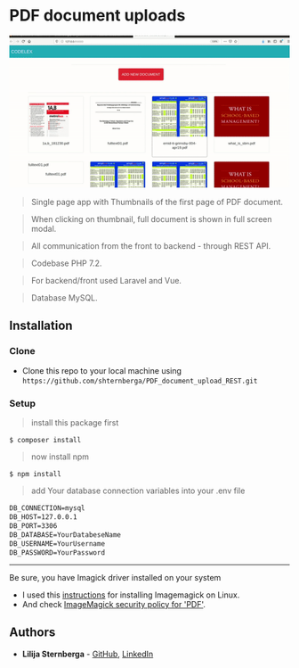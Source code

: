 # PDF document uploads

![PDF Document Upload](./public/assets/uploadApp.gif)

> Single page app with Thumbnails of the first page of PDF document.

> When clicking on thumbnail, full document is shown in full screen modal. 

> All communication from the front to backend - through REST API.

> Codebase PHP 7.2.

> For backend/front used Laravel and Vue.

> Database MySQL.

## Installation

### Clone

- Clone this repo to your local machine using `https://github.com/shternberga/PDF_document_upload_REST.git`

### Setup

> install this package first

```shell
$ composer install
```

> now install npm

```shell
$ npm install
```

> add Your database connection variables into your .env file

```shell
DB_CONNECTION=mysql
DB_HOST=127.0.0.1
DB_PORT=3306
DB_DATABASE=YourDatabeseName
DB_USERNAME=YourUsername
DB_PASSWORD=YourPassword
```
---

Be sure, you have Imagick driver installed on your system
- I used this <a href="https://tecadmin.net/install-imagemagick-on-linux/" target="_blank">instructions</a> for installing Imagemagick on Linux.
- And check <a href="https://stackoverflow.com/questions/52998331/imagemagick-security-policy-pdf-blocking-conversion" target="_blank">ImageMagick security policy for 'PDF'</a>.



## Authors

* **Lilija Sternberga** - [GitHub](https://github.com/shternberga), 
                          [LinkedIn](https://www.linkedin.com/in/lilija-sternberga/)

